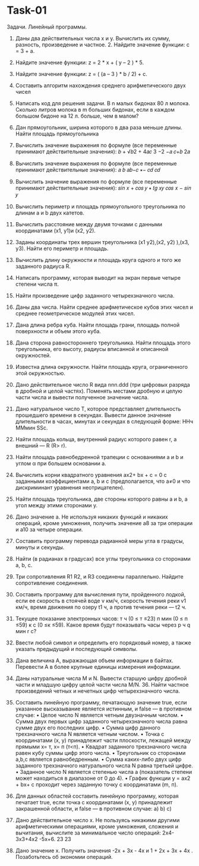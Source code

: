 # Task-01

Задачи. Линейный программы.

1. Даны два действительных числа х и у. Вычислить их сумму, разность, произведение и частное. 2. Найдите значение функции: с = 3 + а.
3. Найдите значение функции: z = 2 * x + ( y – 2 ) * 5.
4. Найдите значение функции: z = ( (a – 3 ) * b / 2) + c.
5. Составить алгоритм нахождения среднего арифметического двух чисел
6. Написать код для решения задачи. В n малых бидонах 80 л молока. Сколько литров молока в m больших бидонах, если в каждом большом бидоне на 12 л. больше, чем в малом?
7. Дан прямоугольник, ширина которого в два раза меньше длины. Найти площадь прямоугольника
8. Вычислить значение выражения по формуле (все переменные принимают действительные значения):
 𝑏 + √𝑏2 + 4𝑎𝑐 3 −2
−𝑎 𝑐+𝑏
 2𝑎
9. Вычислить значение выражения по формуле (все переменные принимают действительные значения):
𝑎 𝑏 𝑎𝑏−𝑐 ∗−
𝑐𝑑 𝑐𝑑
10. Вычислить значение выражения по формуле (все переменные принимают действительные значения):
𝑠𝑖𝑛 𝑥 + 𝑐𝑜𝑠 𝑦 ∗ 𝑡𝑔 𝑥𝑦 𝑐𝑜𝑠 𝑥 − 𝑠𝑖𝑛 𝑦
11. Вычислить периметр и площадь прямоугольного треугольника по длинам а и b двух катетов.
12. Вычислить расстояние между двумя точками с данными координатами (х1, у1)и (x2, у2).
13. Заданы координаты трех вершин треугольника (х1 у2),(х2, у2) ),(х3, у3). Найти его периметр и площадь.
14. Вычислить длину окружности и площадь круга одного и того же заданного радиуса R.
15. Написать программу, которая выводит на экран первые четыре степени числа π.
16. Найти произведение цифр заданного четырехзначного числа.
17. Даны два числа. Найти среднее арифметическое кубов этих чисел и среднее геометрическое модулей этих чисел.
18. Дана длина ребра куба. Найти площадь грани, площадь полной поверхности и объем этого куба.
19. Дана сторона равностороннего треугольника. Найти площадь этого треугольника, его высоту, радиусы вписанной и описанной окружностей.
20. Известна длина окружности. Найти площадь круга, ограниченного этой окружностью.
21. Дано действительное число R вида nnn.ddd (три цифровых разряда в дробной и целой частях). Поменять местами дробную и целую части числа и вывести полученное значение числа.
22. Дано натуральное число Т, которое представляет длительность прошедшего времени в секундах. Вывести данное значение длительности в часах, минутах и секундах в следующей форме:
ННч ММмин SSc.
23. Найти площадь кольца, внутренний радиус которого равен r, а внешний — R (R> r).
24. Найти площадь равнобедренной трапеции с основаниями а и b и углом α при большем основании а.
25. Вычислить корни квадратного уравнения ах2+ bх + с = 0 с заданными коэффициентами a, b и с (предполагается, что а≠0 и что дискриминант уравнения неотрицателен).
 
26. Найти площадь треугольника, две стороны которого равны а и b, а угол между этими сторонами у.
27. Дано значение a. Не используя никаких функций и никаких операций, кроме умножения, получить значение а8 за
три операции и а10 за четыре операции.
28. Составить программу перевода радианной меры угла в градусы, минуты и секунды.
29. Найти (в радианах в градусах) все углы треугольника со сторонами а, b, с.
30. Три сопротивления R1 R2, и R3 соединены параллельно. Найдите сопротивление соединения.
31. Составить программу для вычисления пути, пройденного лодкой, если ее скорость в стоячей воде v км/ч, скорость течения реки v1 км/ч, время движения по озеру t1 ч, а против течения реки — t2 ч.
32. Текущее показание электронных часов: т ч (0 ≤ т ≤23) п мин (0 ≤ п ≤59) к с (0 ≤к ≤59). Какое время будут показывать часы через р ч q мин r с?
33. Ввести любой символ и определить его порядковый номер, а также указать предыдущий и последующий символы.
34. Дана величина А, выражающая объем информации в байтах. Перевести А в более крупные единицы измерения информации.
35. Даны натуральные числа М и N. Вывести старшую цифру дробной части и младшую цифру целой части числа M/N. 36. Найти частное произведений четных и нечетных цифр четырехзначного числа.
37. Составить линейную программу, печатающую значение true, если указанное высказывание является истинным, и false — в противном случае:
• Целое число N является четным двузначным числом.
• Сумма двух первых цифр заданного четырехзначного числа равна сумме двух его последних цифр.
• Сумма цифр данного трехзначного числа N является четным числом.
• Точка с координатами (х, у) принадлежит части плоскости, лежащей между прямыми х= т, х= п (т<п).
• Квадрат заданного трехзначного числа равен кубу суммы цифр этого числа.
• Треугольник со сторонами а,b,с является равнобедренным.
• Сумма каких-либо двух цифр заданного трехзначного натурального числа N равна третьей цифре.
• Заданное число N является степенью числа а (показатель степени может находиться в диапазоне от 0 до 4).
• График функции у = ах2 + bх+ с проходит через заданную точку с координатами (m, п).
38. Для данных областей составить линейную программу, которая печатает true, если точка с координатами (х, у) принадлежит закрашенной области, и false — в противном случае:
a)           b)            c)
39. Дано действительное число х. Не пользуясь никакими другими арифметическими операциями, кроме умножения, сложения и вычитания, вычислите за минимальное число операций:
2x4-3х3+4х2 -5х+6.
23 23
40. Дано значение х. Получить значения -2х + 3х - 4х и 1 + 2х + 3х + 4х . Позаботьтесь об экономии операций.
